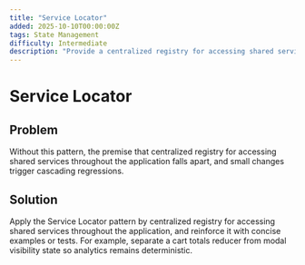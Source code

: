 ```yaml
---
title: "Service Locator"
added: 2025-10-10T00:00:00Z
tags: State Management
difficulty: Intermediate
description: "Provide a centralized registry for accessing shared services throughout the application."
---
```

# Service Locator

## Problem

Without this pattern, the premise that centralized registry for accessing shared services throughout the application falls apart, and small changes trigger cascading regressions.

## Solution

Apply the Service Locator pattern by centralized registry for accessing shared services throughout the application, and reinforce it with concise examples or tests. For example, separate a cart totals reducer from modal visibility state so analytics remains deterministic.

